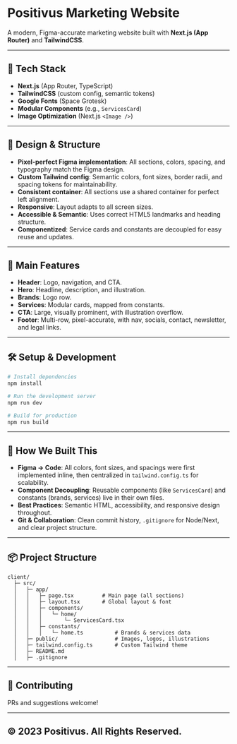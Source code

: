 # Positivus Marketing Website

A modern, Figma-accurate marketing website built with **Next.js (App Router)** and **TailwindCSS**.

---

## 🚀 Tech Stack
- **Next.js** (App Router, TypeScript)
- **TailwindCSS** (custom config, semantic tokens)
- **Google Fonts** (Space Grotesk)
- **Modular Components** (e.g., `ServicesCard`)
- **Image Optimization** (Next.js `<Image />`)

---

## 🎨 Design & Structure
- **Pixel-perfect Figma implementation**: All sections, colors, spacing, and typography match the Figma design.
- **Custom Tailwind config**: Semantic colors, font sizes, border radii, and spacing tokens for maintainability.
- **Consistent container**: All sections use a shared container for perfect left alignment.
- **Responsive**: Layout adapts to all screen sizes.
- **Accessible & Semantic**: Uses correct HTML5 landmarks and heading structure.
- **Componentized**: Service cards and constants are decoupled for easy reuse and updates.

---

## 📁 Main Features
- **Header**: Logo, navigation, and CTA.
- **Hero**: Headline, description, and illustration.
- **Brands**: Logo row.
- **Services**: Modular cards, mapped from constants.
- **CTA**: Large, visually prominent, with illustration overflow.
- **Footer**: Multi-row, pixel-accurate, with nav, socials, contact, newsletter, and legal links.

---

## 🛠️ Setup & Development

```bash
# Install dependencies
npm install

# Run the development server
npm run dev

# Build for production
npm run build
```

---

## 📝 How We Built This
- **Figma → Code**: All colors, font sizes, and spacings were first implemented inline, then centralized in `tailwind.config.ts` for scalability.
- **Component Decoupling**: Reusable components (like `ServicesCard`) and constants (brands, services) live in their own files.
- **Best Practices**: Semantic HTML, accessibility, and responsive design throughout.
- **Git & Collaboration**: Clean commit history, `.gitignore` for Node/Next, and clear project structure.

---

## 📦 Project Structure

```
client/
  ├─ src/
  │   ├─ app/
  │   │   ├─ page.tsx         # Main page (all sections)
  │   │   ├─ layout.tsx       # Global layout & font
  │   │   ├─ components/
  │   │   │   └─ home/
  │   │   │       └─ ServicesCard.tsx
  │   │   ├─ constants/
  │   │   │   └─ home.ts          # Brands & services data
  │   ├─ public/                  # Images, logos, illustrations
  │   ├─ tailwind.config.ts       # Custom Tailwind theme
  │   ├─ README.md
  │   ├─ .gitignore
```

---

## 🤝 Contributing
PRs and suggestions welcome!

---

## © 2023 Positivus. All Rights Reserved.
